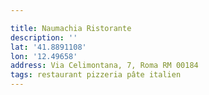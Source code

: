```yaml
---

title: Naumachia Ristorante
description: ''
lat: '41.8891108'
lon: '12.49658'
address: Via Celimontana, 7, Roma RM 00184
tags: restaurant pizzeria pâte italien
---
```

